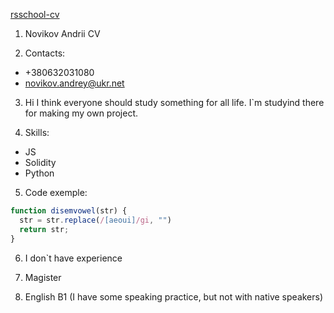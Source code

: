 [rsschool-cv](https://github.com/AndriiiNovikov/rsschool-cv/cv)

1. Novikov Andrii CV

2. Contacts:
* +380632031080
* novikov.andrey@ukr.net

3. Hi I think everyone should study something for all life. I`m  studyind there for making my own project.

4. Skills:
* JS
* Solidity
* Python

5. Code exemple:
```javascript
function disemvowel(str) {
  str = str.replace(/[aeoui]/gi, "")
  return str;
}
```
6. I don`t have experience

7. Magister

8. English B1 (I have some speaking practice, but not with native speakers)
